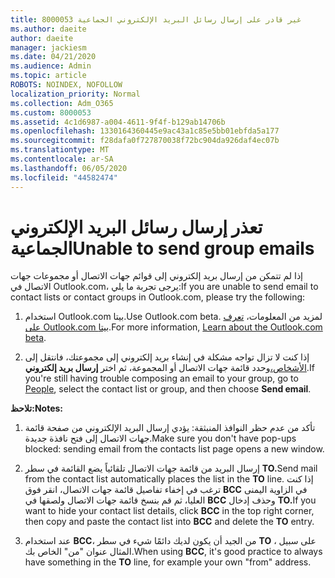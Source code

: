 ```yaml
---
title: 8000053 غير قادر على إرسال رسائل البريد الإلكتروني الجماعية
ms.author: daeite
author: daeite
manager: jackiesm
ms.date: 04/21/2020
ms.audience: Admin
ms.topic: article
ROBOTS: NOINDEX, NOFOLLOW
localization_priority: Normal
ms.collection: Adm_O365
ms.custom: 8000053
ms.assetid: 4c1d6987-a004-4611-9f4f-b129ab14706b
ms.openlocfilehash: 1330164360445e9ac43a1c85e5bb01ebfda5a177
ms.sourcegitcommit: f28dafa0f727870038f72bc904da926daf4ec07b
ms.translationtype: MT
ms.contentlocale: ar-SA
ms.lasthandoff: 06/05/2020
ms.locfileid: "44582474"
---
```

# <a name="unable-to-send-group-emails"></a><span data-ttu-id="f3869-102">تعذر إرسال رسائل البريد الإلكتروني الجماعية</span><span class="sxs-lookup"><span data-stu-id="f3869-102">Unable to send group emails</span></span>

<span data-ttu-id="f3869-103">إذا لم تتمكن من إرسال بريد إلكتروني إلى قوائم جهات الاتصال أو مجموعات جهات الاتصال في Outlook.com، يرجى تجربة ما يلي:</span><span class="sxs-lookup"><span data-stu-id="f3869-103">If you are unable to send email to contact lists or contact groups in Outlook.com, please try the following:</span></span>
  
1. <span data-ttu-id="f3869-104">استخدام Outlook.com بيتا.</span><span class="sxs-lookup"><span data-stu-id="f3869-104">Use Outlook.com beta.</span></span> <span data-ttu-id="f3869-105">لمزيد من المعلومات، [تعرف على Outlook.com بيتا](https://support.office.com/article/e2261c7f-d413-4084-8f22-21282f42d8cf).</span><span class="sxs-lookup"><span data-stu-id="f3869-105">For more information, [Learn about the Outlook.com beta](https://support.office.com/article/e2261c7f-d413-4084-8f22-21282f42d8cf).</span></span>
    
2. <span data-ttu-id="f3869-106">إذا كنت لا تزال تواجه مشكلة في إنشاء بريد إلكتروني إلى مجموعتك، فانتقل إلى [الأشخاص،](https://outlook.live.com/people/)وحدد قائمة جهات الاتصال أو المجموعة، ثم اختر **إرسال بريد إلكتروني**.</span><span class="sxs-lookup"><span data-stu-id="f3869-106">If you're still having trouble composing an email to your group, go to [People](https://outlook.live.com/people/), select the contact list or group, and then choose **Send email**.</span></span>
    
 <span data-ttu-id="f3869-107">**تلاحظ:**</span><span class="sxs-lookup"><span data-stu-id="f3869-107">**Notes:**</span></span>
  
1. <span data-ttu-id="f3869-108">تأكد من عدم حظر النوافذ المنبثقة: يؤدي إرسال البريد الإلكتروني من صفحة قائمة جهات الاتصال إلى فتح نافذة جديدة.</span><span class="sxs-lookup"><span data-stu-id="f3869-108">Make sure you don't have pop-ups blocked: sending email from the contacts list page opens a new window.</span></span>
    
2. <span data-ttu-id="f3869-109">إرسال البريد من قائمة جهات الاتصال تلقائياً يضع القائمة في سطر **TO.**</span><span class="sxs-lookup"><span data-stu-id="f3869-109">Send mail from the contact list automatically places the list in the **TO** line.</span></span> <span data-ttu-id="f3869-110">إذا كنت ترغب في إخفاء تفاصيل قائمة جهات الاتصال، انقر فوق **BCC** في الزاوية اليمنى العليا، ثم قم بنسخ قائمة جهات الاتصال ولصقها في **BCC** وحذف إدخال **TO.**</span><span class="sxs-lookup"><span data-stu-id="f3869-110">If you want to hide your contact list details, click **BCC** in the top right corner, then copy and paste the contact list into **BCC** and delete the **TO** entry.</span></span> 
    
3. <span data-ttu-id="f3869-111">عند استخدام **BCC**، من الجيد أن يكون لديك دائمًا شيء في سطر **TO** ، على سبيل المثال عنوان "من" الخاص بك.</span><span class="sxs-lookup"><span data-stu-id="f3869-111">When using **BCC**, it's good practice to always have something in the **TO** line, for example your own "from" address.</span></span> 
    

